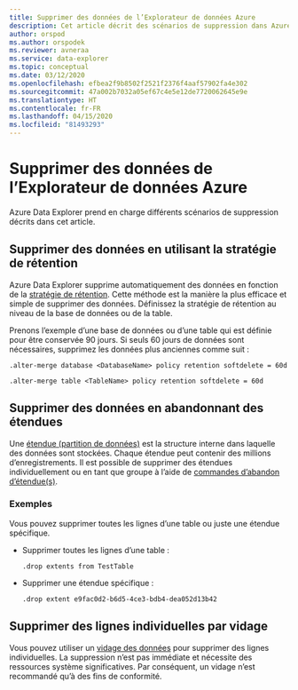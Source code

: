 ```yaml
---
title: Supprimer des données de l’Explorateur de données Azure
description: Cet article décrit des scénarios de suppression dans Azure Data Explorer, notamment des suppressions basées sur un vidage, un abandon d’étendues ou une rétention.
author: orspod
ms.author: orspodek
ms.reviewer: avneraa
ms.service: data-explorer
ms.topic: conceptual
ms.date: 03/12/2020
ms.openlocfilehash: efbea2f9b8502f2521f2376f4aaf57902fa4e302
ms.sourcegitcommit: 47a002b7032a05ef67c4e5e12de7720062645e9e
ms.translationtype: HT
ms.contentlocale: fr-FR
ms.lasthandoff: 04/15/2020
ms.locfileid: "81493293"
---
```

# <a name="delete-data-from-azure-data-explorer"></a>Supprimer des données de l’Explorateur de données Azure

Azure Data Explorer prend en charge différents scénarios de suppression décrits dans cet article. 

## <a name="delete-data-using-the-retention-policy"></a>Supprimer des données en utilisant la stratégie de rétention

Azure Data Explorer supprime automatiquement des données en fonction de la [stratégie de rétention](kusto/management/retentionpolicy.md). Cette méthode est la manière la plus efficace et simple de supprimer des données. Définissez la stratégie de rétention au niveau de la base de données ou de la table.

Prenons l’exemple d’une base de données ou d’une table qui est définie pour être conservée 90 jours. Si seuls 60 jours de données sont nécessaires, supprimez les données plus anciennes comme suit :

```kusto
.alter-merge database <DatabaseName> policy retention softdelete = 60d

.alter-merge table <TableName> policy retention softdelete = 60d
```

## <a name="delete-data-by-dropping-extents"></a>Supprimer des données en abandonnant des étendues

Une [étendue (partition de données)](kusto/management/extents-overview.md) est la structure interne dans laquelle des données sont stockées. Chaque étendue peut contenir des millions d’enregistrements. Il est possible de supprimer des étendues individuellement ou en tant que groupe à l’aide de [commandes d’abandon d’étendue(s)](kusto/management/extents-commands.md#drop-extents). 

### <a name="examples"></a>Exemples

Vous pouvez supprimer toutes les lignes d’une table ou juste une étendue spécifique.

* Supprimer toutes les lignes d’une table :

    ```kusto
    .drop extents from TestTable
    ```

* Supprimer une étendue spécifique :

    ```kusto
    .drop extent e9fac0d2-b6d5-4ce3-bdb4-dea052d13b42
    ```

## <a name="delete-individual-rows-using-purge"></a>Supprimer des lignes individuelles par vidage

Vous pouvez utiliser un [vidage des données](kusto/concepts/data-purge.md) pour supprimer des lignes individuelles. La suppression n’est pas immédiate et nécessite des ressources système significatives. Par conséquent, un vidage n’est recommandé qu’à des fins de conformité.  

